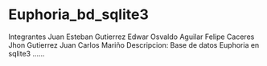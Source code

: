 # Euphoria_bd_sqlite3
Integrantes Juan Esteban Gutierrez Edwar Osvaldo Aguilar Felipe Caceres Jhon Gutierrez Juan Carlos Mariño Descripcion: Base de datos Euphoria en sqlite3
......
